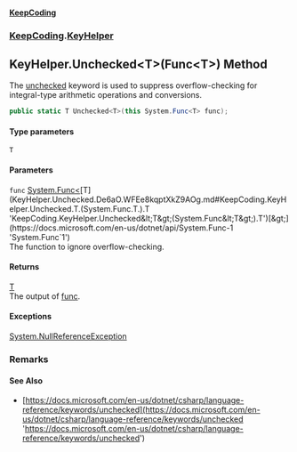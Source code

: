 #### [KeepCoding](index.md 'index')
### [KeepCoding](KeepCoding.md 'KeepCoding').[KeyHelper](KeyHelper.md 'KeepCoding.KeyHelper')
## KeyHelper.Unchecked&lt;T&gt;(Func&lt;T&gt;) Method
The [unchecked](https://docs.microsoft.com/en-us/dotnet/csharp/language-reference/keywords/unchecked 'https://docs.microsoft.com/en-us/dotnet/csharp/language-reference/keywords/unchecked') keyword is used to suppress overflow-checking for integral-type arithmetic operations and conversions.  
```csharp
public static T Unchecked<T>(this System.Func<T> func);
```
#### Type parameters
<a name='KeepCoding.KeyHelper.Unchecked.T.(System.Func.T.).T'></a>
`T`  
  
#### Parameters
<a name='KeepCoding.KeyHelper.Unchecked.T.(System.Func.T.).func'></a>
`func` [System.Func&lt;](https://docs.microsoft.com/en-us/dotnet/api/System.Func-1 'System.Func`1')[T](KeyHelper.Unchecked.De6aO.WFEe8kqptXkZ9AOg.md#KeepCoding.KeyHelper.Unchecked.T.(System.Func.T.).T 'KeepCoding.KeyHelper.Unchecked&lt;T&gt;(System.Func&lt;T&gt;).T')[&gt;](https://docs.microsoft.com/en-us/dotnet/api/System.Func-1 'System.Func`1')  
The function to ignore overflow-checking.
  
#### Returns
[T](KeyHelper.Unchecked.De6aO.WFEe8kqptXkZ9AOg.md#KeepCoding.KeyHelper.Unchecked.T.(System.Func.T.).T 'KeepCoding.KeyHelper.Unchecked&lt;T&gt;(System.Func&lt;T&gt;).T')  
The output of [func](KeyHelper.Unchecked.De6aO.WFEe8kqptXkZ9AOg.md#KeepCoding.KeyHelper.Unchecked.T.(System.Func.T.).func 'KeepCoding.KeyHelper.Unchecked&lt;T&gt;(System.Func&lt;T&gt;).func').
#### Exceptions
[System.NullReferenceException](https://docs.microsoft.com/en-us/dotnet/api/System.NullReferenceException 'System.NullReferenceException')  
### Remarks
#### See Also
- [https://docs.microsoft.com/en-us/dotnet/csharp/language-reference/keywords/unchecked](https://docs.microsoft.com/en-us/dotnet/csharp/language-reference/keywords/unchecked 'https://docs.microsoft.com/en-us/dotnet/csharp/language-reference/keywords/unchecked')
